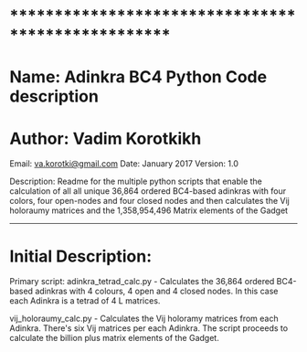# **************************************************
# Name:    Adinkra BC4 Python Code description
# Author:  Vadim Korotkikh
Email:   va.korotki@gmail.com
Date:    January 2017
Version: 1.0

Description: Readme for the multiple python scripts that enable the calculation
of all all unique 36,864 ordered BC4-based adinkras with four colors, four 
open-nodes and four closed nodes and then calculates the Vij holoraumy matrices 
and the 1,358,954,496 Matrix elements of the Gadget

**************************************************
# Initial Description:

Primary script: adinkra_tetrad_calc.py - Calculates the 36,864 ordered BC4-based
adinkras with 4 colours, 4 open and 4 closed nodes. In this case each Adinkra is 
a tetrad of 4 L matrices.

vij_holoraumy_calc.py - Calculates the Vij holoramy matrices from each Adinkra.
There's six Vij matrices per each Adinkra. The script proceeds to calculate
the billion plus matrix elements of the Gadget. 
